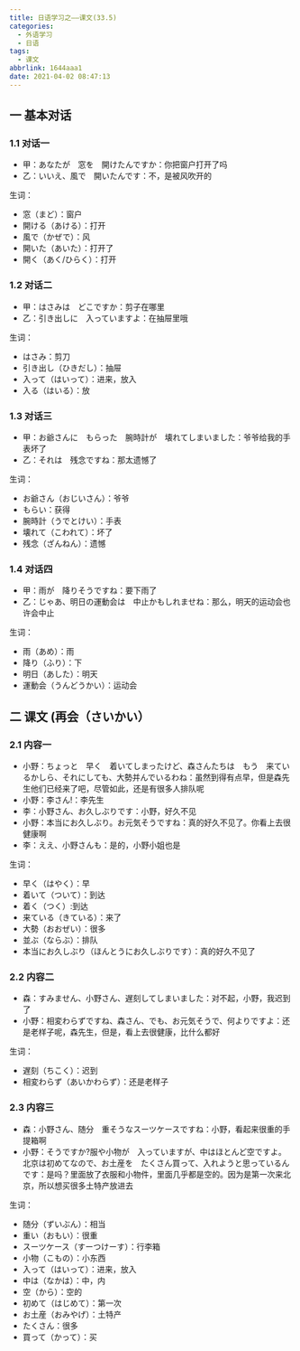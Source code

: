 ```yaml
---
title: 日语学习之——课文(33.5)
categories:
  - 外语学习
  - 日语
tags:
  - 课文
abbrlink: 1644aaa1
date: 2021-04-02 08:47:13
---
```

## 一 基本对话

### 1.1 对话一

* 甲：あなたが　窓を　開けたんですか：你把窗户打开了吗
* 乙：いいえ、風で　開いたんです：不，是被风吹开的

<!--more-->

生词：

* 窓（まど）：窗户
* 開ける（あける）：打开
* 風で（かぜで）：风
* 開いた（あいた）：打开了
* 開く（あく/ひらく）：打开

### 1.2 对话二

* 甲：はさみは　どこですか：剪子在哪里
* 乙：引き出しに　入っていますよ：在抽屉里哦

生词：

* はさみ：剪刀
* 引き出し（ひきだし）：抽屉
* 入って（はいって）：进来，放入
* 入る（はいる）：放

### 1.3 对话三

* 甲：お爺さんに　もらった　腕時計が　壊れてしまいました：爷爷给我的手表坏了
* 乙：それは　残念ですね：那太遗憾了

生词：

* お爺さん（おじいさん）：爷爷
* もらい：获得
* 腕時計（うでとけい）：手表
* 壊れて（こわれて）：坏了
* 残念（ざんねん）：遗憾

### 1.4 对话四

* 甲：雨が　降りそうですね：要下雨了
* 乙：じゃあ、明日の運動会は　中止かもしれませね：那么，明天的运动会也许会中止

生词：

* 雨（あめ）：雨
* 降り（ふり）：下
* 明日（あした）：明天
* 運動会（うんどうかい）：运动会

## 二 课文 (再会（さいかい）

### 2.1 内容一

* 小野：ちょっと　早く　着いてしまったけど、森さんたちは　もう　来ているかしら、それにしても、大勢并んでいるわね：虽然到得有点早，但是森先生他们已经来了吧，尽管如此，还是有很多人排队呢
* 小野：李さん!：李先生
* 李：小野さん、お久しぶりです：小野，好久不见
* 小野：本当にお久しぶり。お元気そうですね：真的好久不见了。你看上去很健康啊
* 李：ええ、小野さんも：是的，小野小姐也是

生词：

* 早く（はやく）：早
* 着いて（ついて）：到达
* 着く（つく）:到达
* 来ている（きている）：来了
* 大勢（おおぜい）：很多
* 並ぶ（ならぶ）：排队
* 本当にお久しぶり（ほんとうにお久しぶりです）：真的好久不见了

### 2.2 内容二

* 森：すみません、小野さん、遅刻してしまいました：对不起，小野，我迟到了
* 小野：相変わらずですね、森さん、でも、お元気そうで、何よりですよ：还是老样子呢，森先生，但是，看上去很健康，比什么都好

生词：

* 遅刻（ちこく）：迟到
* 相変わらず（あいかわらず）：还是老样子

### 2.3 内容三

* 森：小野さん、随分　重そうなスーツケースですね：小野，看起来很重的手提箱啊
* 小野：そうですか?服や小物が　入っていますが、中はほとんど空ですよ。北京は初めてなので、お土産を　たくさん買って、入れようと思っているんです：是吗？里面放了衣服和小物件，里面几乎都是空的。因为是第一次来北京，所以想买很多土特产放进去

生词：

* 随分（ずいぶん）：相当
* 重い（おもい）：很重
* スーツケース（すーつけーす）：行李箱
* 小物（こもの）：小东西
* 入って（はいって）：进来，放入
* 中は（なかは）：中，内
* 空（から）：空的
* 初めて（はじめて）：第一次
* お土産（おみやげ）：土特产
* たくさん：很多
* 買って（かって）：买

